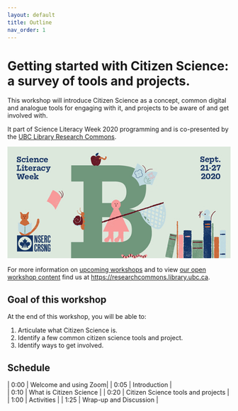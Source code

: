 ```yaml
---
layout: default
title: Outline
nav_order: 1
---
```

# Getting started with Citizen Science: a survey of tools and projects.

This workshop will introduce Citizen Science as a concept, common digital and analogue tools for engaging with it, and projects to be aware of and get involved with.

It part of Science Literacy Week 2020 programming and is co-presented by the <a href="https://researchcommons.library.ubc.ca/">UBC Library Research Commons</a>.

<img src="content/images/science-literacy-week.jpg" alt="Science Literacy Week 2020" width="600" height="auto">

For more information on [upcoming workshops](https://researchcommons.library.ubc.ca/events/) and to view [our open workshop content](https://researchcommons.library.ubc.ca/oer/) find us at <a href="
https://researchcommons.library.ubc.ca">https://researchcommons.library.ubc.ca</a>.

## Goal of this workshop

At the end of this workshop, you will be able to:
1. Articulate what Citizen Science is.
2. Identify a few common citizen science tools and project.
3. Identify ways to get involved.

## Schedule

| 0:00 | Welcome and using Zoom|
| 0:05 | Introduction |  
| 0:10 | What is Citizen Science |
| 0:20 | Citizen Science tools and projects |   
| 1:00 | Activities |
| 1:25 | Wrap-up and Discussion |   
